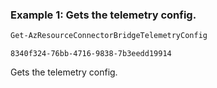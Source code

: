 ### Example 1: Gets the telemetry config.
```powershell
Get-AzResourceConnectorBridgeTelemetryConfig
```

```output
8340f324-76bb-4716-9838-7b3eedd19914
```

Gets the telemetry config.